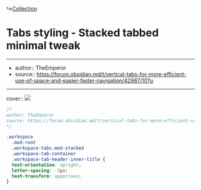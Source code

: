 ↪[Collection](Collection.md)

# Tabs styling - Stacked tabbed minimal tweak

---

- author:: TheEmperor
- source:: https://forum.obsidian.md/t/vertical-tabs-for-more-efficient-use-of-space-and-easier-faster-navigation/42987/10?u

---

cover:: ![](https://i.imgur.com/kAsKDoX.png)

```css
/*
author: TheEmperor
source: https://forum.obsidian.md/t/vertical-tabs-for-more-efficient-use-of-space-and-easier-faster-navigation/42987/10?u
*/

.workspace
  .mod-root
  .workspace-tabs.mod-stacked
  .workspace-tab-container
  .workspace-tab-header-inner-title {
  text-orientation: upright;
  letter-spacing: -3px;
  text-transform: uppercase;
}
```
